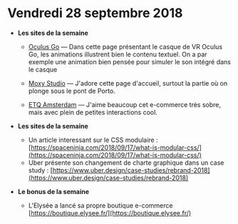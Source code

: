 Vendredi 28 septembre 2018
===========================

- **Les sites de la semaine**
    + [Oculus Go](https://www.oculus.com/go/) — Dans cette page présentant le casque de VR Oculus Go, les animations illustrent bien le contenu textuel. On a par exemple une animation bien pensée pour simuler le son intégré dans le casque
    
    + [Moxy Studio](https://moxy.studio/) — J'adore cette page d'accueil, surtout la partie où on plonge sous le pont de Porto.
    
    + [ETQ Amsterdam](https://www.etq-amsterdam.com/) — J'aime beaucoup cet e-commerce très sobre, mais avec plein de petites interactions cool.
    
- **Les sites de la semaine**    
    + Un article interessant sur le CSS modulaire : [https://spaceninja.com/2018/09/17/what-is-modular-css/](https://spaceninja.com/2018/09/17/what-is-modular-css/)
    + Uber présente son changement de charte graphique dans un case study : [https://www.uber.design/case-studies/rebrand-2018](https://www.uber.design/case-studies/rebrand-2018)
      
- **Le bonus de la semaine**
    + L'Elysée a lancé sa propre boutique e-commerce [https://boutique.elysee.fr/](https://boutique.elysee.fr/)
